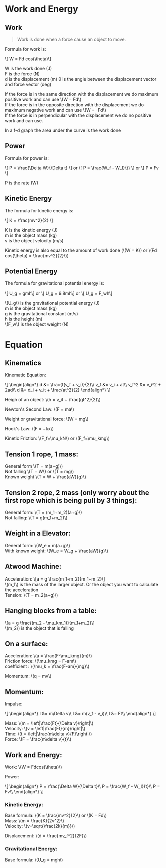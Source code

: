 # Work and Energy

## Work

> Work is done when a force cause an object to move.

Formula for work is:

\\[ W = Fd cos(\theta)\\]

W is the work done (J)  
F is the force (N)  
d is the displacement (m)
θ is the angle between the displacement vector and force vector (deg)

If the force is in the same direction with the displacement we do maximum positive work and can use \\(W = Fd\\)  
If the force is in the opposite direction with the displacement we do maximum negative work and can use \\(W = -Fd\\)  
If the force is in perpendicular with the displacement we do no positive work and can use.

In a f-d graph the area under the curve is the work done

## Power

Formula for power is:

\\[ P = \frac{\Delta W}{\Delta t} \\]
or
\\[ P = \frac{W_f - W_I}{t} \\]
or
\\[ P = Fv \\]

P is the rate (W)

## Kinetic Energy

The formula for kinetic energy is:

\\[ K = \frac{mv^2}{2} \\]

K is the kinetic energy (J)  
m is the object mass (kg)  
v is the object velocity (m/s)

Kinetic energy is also equal to the amount of work done (\\(W = K\\) or \\(Fd cos(\theta) = \frac{mv^2}{2}\\))

## Potential Energy

The formula for gravitational potential energy is:

\\[ U_g = gmh\\]
or
\\[ U_g = 9.8mh\\]
or
\\[ U_g = F_wh\\]

\\(U_g\\) is the gravitational potential energy (J)  
m is the object mass (kg)  
g is the gravitational constant (m/s)  
h is the height (m)  
\\(F_w\\) is the object weight (N)

# Equation

## Kinematics

Kinematic Equation:

\\[
\begin{align*}
d &= \frac{t(v_f + v_i)}{2}\\\\
v_f &= v_i + at\\\\
v_f^2 &= v_i^2 + 2ad\\\\
d &= d_i + v_it + \frac{at^2}{2}
\end{align*}
\\]

Heigh of an object: \\(h = v_it + \frac{gt^2}{2}\\)

Newton's Second Law: \\(F = ma\\)

Weight or gravitational force: \\(W = mg\\)

Hook's Law: \\(F = −kx\\)

Kinetic Friction: \\(F_f=\mu_kN\\) or \\(F_f=\mu_kmg\\)

## Tension 1 rope, 1 mass:

General form \\(T = m(a+g)\\)  
Not falling \\(T = W\\) or \\(T = mg\\)  
Known weight \\(T = W + \frac{aW}{g}\\)

## Tension 2 rope, 2 mass (only worry about the first rope which is being pull by 3 things):

General form: \\(T = (m_1+m_2)(a+g)\\)  
Not falling: \\(T = g(m_1+m_2)\\)

## Weight in a Elevator:

General form: \\(W_e = m(a+g)\\)  
With known weight: \\(W_e = W_g + \frac{aW}{g}\\)

## Atwood Machine:

Acceleration:
\\[a = g \frac{m_1-m_2}{m_1+m_2}\\]  
\\(m_1\\) is the mass of the larger object. Or the object you want to calculate the acceleration  
Tension: \\(T = m_2(a+g)\\)

## Hanging blocks from a table:

\\[a = g \frac{(m_2 - \mu_km_1)}{m_1+m_2}\\]  
\\(m_2\\) is the object that is falling

## On a surface:

Acceleration: \\(a = \frac{F-\mu_kmg}{m}\\)  
Friction force: \\(\mu_kmg = F-am\\)  
coefficient : \\(\mu_k = \frac{F-am}{mg}\\)

Momentum: \\(q = mv\\)

## Momentum:

Impulse:

\\[
\begin{align*}
I &= m\Delta v\\\\
I &= m(v_f - v_i)\\\\
I &= Ft\\\\
\end{align*}
\\]

Mass: \\(m = \left|\frac{Ft}{\Delta v}\right|\\)  
Velocity: \\(v = \left|\frac{Ft}{m}\right|\\)  
Time: \\(t = \left|\frac{m\delta v}{F}\right|\\)  
Force: \\(F = \frac{m\delta v}{t}\\)

## Work and Energy:

Work: \\(W = Fdcos(\theta)\\)

Power:

\\[
\begin{align*}
P = \frac{\Delta W}{\Delta t}\\\\
P = \frac{W_f - W_I}{t}\\\\
P = Fv\\\\
\end{align*}
\\]

### Kinetic Energy:

Base formula: \\(K = \frac{mv^2}{2}\\) or \\(K = Fd\\)  
Mass: \\(m = \frac{K}{2v^2}\\)  
Velocity: \\(v=\sqrt{\frac{2k}{m}}\\)

Displacement: \\(d = \frac{mv_f^2}{2F}\\)

### Gravitational Energy:

Base formula: \\(U_g = mgh\\)
